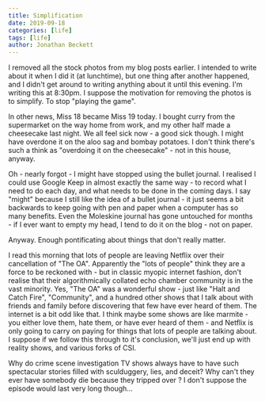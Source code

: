 ```yaml
---
title: Simplification
date: 2019-09-18
categories: [life]
tags: [life]
author: Jonathan Beckett
---
```


I removed all the stock photos from my blog posts earlier. I intended to write about it when I did it (at lunchtime), but one thing after another happened, and I didn't get around to writing anything about it until this evening. I'm writing this at 8:30pm. I suppose the motivation for removing the photos is to simplify. To stop "playing the game".

In other news, Miss 18 became Miss 19 today. I bought curry from the supermarket on the way home from work, and my other half made a cheesecake last night. We all feel sick now - a good sick though. I might have overdone it on the aloo sag and bombay potatoes. I don't think there's such a think as "overdoing it on the cheesecake" - not in this house, anyway.

Oh - nearly forgot - I might have stopped using the bullet journal. I realised I could use Google Keep in almost exactly the same way - to record what I need to do each day, and what needs to be done in the coming days. I say "might" because I still like the idea of a bullet journal - it just seems a bit backwards to keep going with pen and paper when a computer has so many benefits. Even the Moleskine journal has gone untouched for months - if I ever want to empty my head, I tend to do it on the blog - not on paper.

Anyway. Enough pontificating about things that don't really matter.

I read this morning that lots of people are leaving Netflix over their cancellation of "The OA". Apparently the "lots of people" think they are a force to be reckoned with - but in classic myopic internet fashion, don't realise that their algorithmically collated echo chamber community is in the vast minority. Yes, "The OA" was a wonderful show - just like "Halt and Catch Fire", "Community", and a hundred other shows that I talk about with friends and family before discovering that few have ever heard of them. The internet is a bit odd like that. I think maybe some shows are like marmite - you either love them, hate them, or have ever heard of them - and Netflix is only going to carry on paying for things that lots of people are talking about. I suppose if we follow this through to it's conclusion, we'll just end up with reality shows, and various forks of CSI.

Why do crime scene investigation TV shows always have to have such spectacular stories filled with sculduggery, lies, and deceit? Why can't they ever have somebody die because they tripped over ? I don't suppose the episode would last very long though...